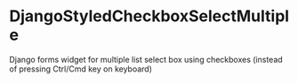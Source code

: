 DjangoStyledCheckboxSelectMultiple
==================================

Django forms widget for multiple list select box using checkboxes (instead of pressing Ctrl/Cmd key on keyboard)